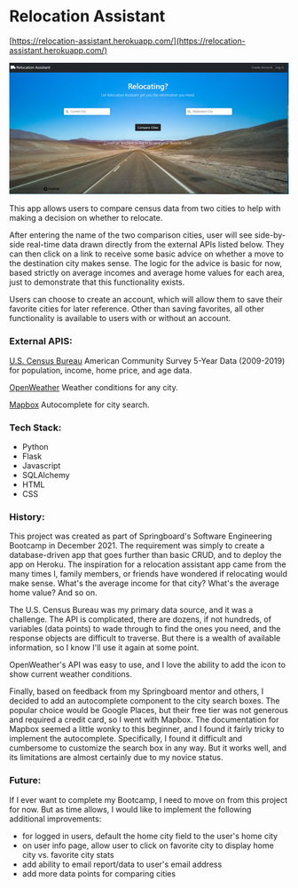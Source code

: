 # Relocation Assistant

[https://relocation-assistant.herokuapp.com/](https://relocation-assistant.herokuapp.com/)

![screenshot](/static/images/screenshot.png)

This app allows users to compare census data from two cities to help with making a decision on whether to relocate.

After entering the name of the two comparison cities, user will see side-by-side real-time data drawn directly from the external APIs listed below. They can then click on a link to receive some basic advice on whether a move to the destination city makes sense. The logic for the advice is basic for now, based strictly on average incomes and average home values for each area, just to demonstrate that this functionality exists.

Users can choose to create an account, which will allow them to save their favorite cities for later reference. Other than saving favorites, all other functionality is available to users with or without an account.


### External APIS:
[U.S. Census Bureau]
American Community Survey 5-Year Data (2009-2019) for population, income, home price, and age data.

[OpenWeather]
Weather conditions for any city.

[Mapbox] 
Autocomplete for city search.

### Tech Stack:
- Python
- Flask
- Javascript
- SQLAlchemy
- HTML
- CSS

### History:
This project was created as part of Springboard's Software Engineering Bootcamp in December 2021. The requirement was simply to create a database-driven app that goes further than basic CRUD, and to deploy the app on Heroku. The inspiration for a relocation assistant app came from the many times I, family members, or friends have wondered if relocating would make sense. What's the average income for that city? What's the average home value? And so on. 

The U.S. Census Bureau was my primary data source, and it was a challenge. The API is complicated, there are dozens, if not hundreds, of variables (data points) to wade through to find the ones you need, and the response objects are difficult to traverse. But there is a wealth of available information, so I know I'll use it again at some point. 

OpenWeather's API was easy to use, and I love the ability to add the icon to show current weather conditions.

Finally, based on feedback from my Springboard mentor and others, I decided to add an autocomplete component to the city search boxes. The popular choice would be Google Places, but their free tier was not generous and required a credit card, so I went with Mapbox. The documentation for Mapbox seemed a little wonky to this beginner, and I found it fairly tricky to implement the autocomplete. Specifically, I found it difficult and cumbersome to customize the search box in any way. But it works well, and its limitations are almost certainly due to my novice status.  
### Future:
If I ever want to complete my Bootcamp, I need to move on from this project for now. But as time allows, I would like to implement the following additional improvements:  
- for logged in users, default the home city field to the user's home city
- on user info page, allow user to click on favorite city to display home city vs. favorite city stats
- add ability to email report/data to user's email address
- add more data points for comparing cities


[U.S. Census Bureau]:<https://api.census.gov/data/2019/acs/acs5>
[OpenWeather]:<https://api.openweathermap.org/data/2.5/weather?q={city name}&appid={API key}>
[Mapbox]:<https://api.mapbox.com/>
